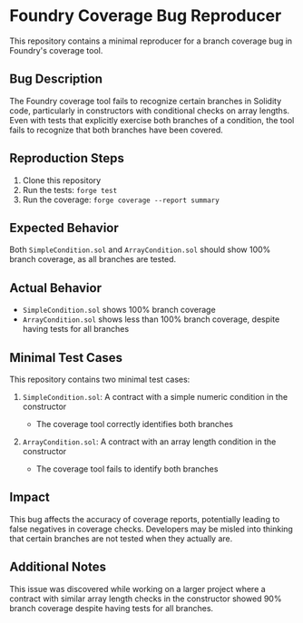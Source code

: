 # Foundry Coverage Bug Reproducer

This repository contains a minimal reproducer for a branch coverage bug in Foundry's coverage tool.

## Bug Description

The Foundry coverage tool fails to recognize certain branches in Solidity code, particularly in constructors with conditional checks on array lengths. Even with tests that explicitly exercise both branches of a condition, the tool fails to recognize that both branches have been covered.

## Reproduction Steps

1. Clone this repository
2. Run the tests: `forge test`
3. Run the coverage: `forge coverage --report summary`

## Expected Behavior

Both `SimpleCondition.sol` and `ArrayCondition.sol` should show 100% branch coverage, as all branches are tested.

## Actual Behavior

- `SimpleCondition.sol` shows 100% branch coverage
- `ArrayCondition.sol` shows less than 100% branch coverage, despite having tests for all branches

## Minimal Test Cases

This repository contains two minimal test cases:

1. `SimpleCondition.sol`: A contract with a simple numeric condition in the constructor
   - The coverage tool correctly identifies both branches

2. `ArrayCondition.sol`: A contract with an array length condition in the constructor
   - The coverage tool fails to identify both branches

## Impact

This bug affects the accuracy of coverage reports, potentially leading to false negatives in coverage checks. Developers may be misled into thinking that certain branches are not tested when they actually are.

## Additional Notes

This issue was discovered while working on a larger project where a contract with similar array length checks in the constructor showed 90% branch coverage despite having tests for all branches.